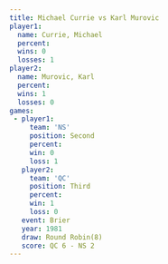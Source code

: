 ```yaml
---
title: Michael Currie vs Karl Murovic
player1:               
  name: Currie, Michael
  percent:             
  wins: 0              
  losses: 1            
player2:               
  name: Murovic, Karl  
  percent:             
  wins: 1              
  losses: 0            
games:
 - player1:          
     team: 'NS'      
     position: Second
     percent:        
     win: 0          
     loss: 1         
   player2:         
     team: 'QC'     
     position: Third
     percent:       
     win: 1         
     loss: 0        
   event: Brier        
   year: 1981          
   draw: Round Robin(8)
   score: QC 6 - NS 2  
---
```

